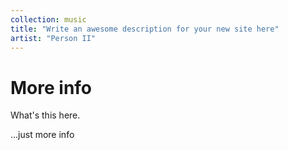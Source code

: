```yaml
---
collection: music
title: "Write an awesome description for your new site here"
artist: "Person II"
---
```


# More info 

What's this here.

...just more info